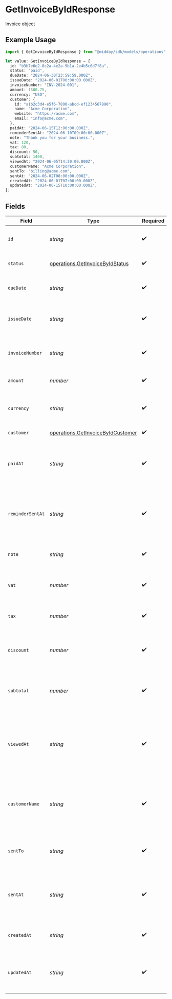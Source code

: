 # GetInvoiceByIdResponse

Invoice object

## Example Usage

```typescript
import { GetInvoiceByIdResponse } from "@midday/sdk/models/operations";

let value: GetInvoiceByIdResponse = {
  id: "b3b7e6e2-8c2a-4e2a-9b1a-2e4b5c6d7f8a",
  status: "paid",
  dueDate: "2024-06-30T23:59:59.000Z",
  issueDate: "2024-06-01T00:00:00.000Z",
  invoiceNumber: "INV-2024-001",
  amount: 1500.75,
  currency: "USD",
  customer: {
    id: "a1b2c3d4-e5f6-7890-abcd-ef1234567890",
    name: "Acme Corporation",
    website: "https://acme.com",
    email: "info@acme.com",
  },
  paidAt: "2024-06-15T12:00:00.000Z",
  reminderSentAt: "2024-06-10T09:00:00.000Z",
  note: "Thank you for your business.",
  vat: 120,
  tax: 80,
  discount: 50,
  subtotal: 1400,
  viewedAt: "2024-06-05T14:30:00.000Z",
  customerName: "Acme Corporation",
  sentTo: "billing@acme.com",
  sentAt: "2024-06-02T08:00:00.000Z",
  createdAt: "2024-06-01T07:00:00.000Z",
  updatedAt: "2024-06-15T10:00:00.000Z",
};
```

## Fields

| Field                                                                                     | Type                                                                                      | Required                                                                                  | Description                                                                               | Example                                                                                   |
| ----------------------------------------------------------------------------------------- | ----------------------------------------------------------------------------------------- | ----------------------------------------------------------------------------------------- | ----------------------------------------------------------------------------------------- | ----------------------------------------------------------------------------------------- |
| `id`                                                                                      | *string*                                                                                  | :heavy_check_mark:                                                                        | Unique identifier for the invoice                                                         | b3b7e6e2-8c2a-4e2a-9b1a-2e4b5c6d7f8a                                                      |
| `status`                                                                                  | [operations.GetInvoiceByIdStatus](../../models/operations/getinvoicebyidstatus.md)        | :heavy_check_mark:                                                                        | Current status of the invoice                                                             | paid                                                                                      |
| `dueDate`                                                                                 | *string*                                                                                  | :heavy_check_mark:                                                                        | Due date of the invoice in ISO 8601 format                                                | 2024-06-30T23:59:59.000Z                                                                  |
| `issueDate`                                                                               | *string*                                                                                  | :heavy_check_mark:                                                                        | Issue date of the invoice in ISO 8601 format                                              | 2024-06-01T00:00:00.000Z                                                                  |
| `invoiceNumber`                                                                           | *string*                                                                                  | :heavy_check_mark:                                                                        | Invoice number as shown to the customer                                                   | INV-2024-001                                                                              |
| `amount`                                                                                  | *number*                                                                                  | :heavy_check_mark:                                                                        | Total amount of the invoice                                                               | 1500.75                                                                                   |
| `currency`                                                                                | *string*                                                                                  | :heavy_check_mark:                                                                        | Currency code (ISO 4217) for the invoice amount                                           | USD                                                                                       |
| `customer`                                                                                | [operations.GetInvoiceByIdCustomer](../../models/operations/getinvoicebyidcustomer.md)    | :heavy_check_mark:                                                                        | Customer details                                                                          |                                                                                           |
| `paidAt`                                                                                  | *string*                                                                                  | :heavy_check_mark:                                                                        | Timestamp when the invoice was paid (ISO 8601), or null if unpaid                         | 2024-06-15T12:00:00.000Z                                                                  |
| `reminderSentAt`                                                                          | *string*                                                                                  | :heavy_check_mark:                                                                        | Timestamp when a payment reminder was sent (ISO 8601), or null if never sent              | 2024-06-10T09:00:00.000Z                                                                  |
| `note`                                                                                    | *string*                                                                                  | :heavy_check_mark:                                                                        | Optional note attached to the invoice                                                     | Thank you for your business.                                                              |
| `vat`                                                                                     | *number*                                                                                  | :heavy_check_mark:                                                                        | Value-added tax amount, or null if not applicable                                         | 120                                                                                       |
| `tax`                                                                                     | *number*                                                                                  | :heavy_check_mark:                                                                        | Tax amount, or null if not applicable                                                     | 80                                                                                        |
| `discount`                                                                                | *number*                                                                                  | :heavy_check_mark:                                                                        | Discount amount applied to the invoice, or null if none                                   | 50                                                                                        |
| `subtotal`                                                                                | *number*                                                                                  | :heavy_check_mark:                                                                        | Subtotal before taxes and discounts, or null if not calculated                            | 1400                                                                                      |
| `viewedAt`                                                                                | *string*                                                                                  | :heavy_check_mark:                                                                        | Timestamp when the invoice was viewed by the customer (ISO 8601), or null if never viewed | 2024-06-05T14:30:00.000Z                                                                  |
| `customerName`                                                                            | *string*                                                                                  | :heavy_check_mark:                                                                        | Name of the customer as shown on the invoice, or null if not set                          | Acme Corporation                                                                          |
| `sentTo`                                                                                  | *string*                                                                                  | :heavy_check_mark:                                                                        | Email address to which the invoice was sent, or null if not sent                          | billing@acme.com                                                                          |
| `sentAt`                                                                                  | *string*                                                                                  | :heavy_check_mark:                                                                        | Timestamp when the invoice was sent (ISO 8601), or null if not sent                       | 2024-06-02T08:00:00.000Z                                                                  |
| `createdAt`                                                                               | *string*                                                                                  | :heavy_check_mark:                                                                        | Timestamp when the invoice was created (ISO 8601)                                         | 2024-06-01T07:00:00.000Z                                                                  |
| `updatedAt`                                                                               | *string*                                                                                  | :heavy_check_mark:                                                                        | Timestamp when the invoice was last updated (ISO 8601)                                    | 2024-06-15T10:00:00.000Z                                                                  |